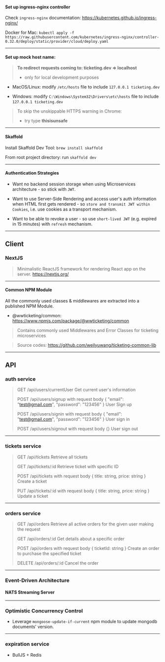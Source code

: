 #### Set up ingress-nginx controller

Check `ingress-nginx` documentation: https://kubernetes.github.io/ingress-nginx/

Docker for Mac:
`kubectl apply -f https://raw.githubusercontent.com/kubernetes/ingress-nginx/controller-0.32.0/deploy/static/provider/cloud/deploy.yaml`

---

#### Set up mock host name:

> **To redirect requests coming to: ticketing.dev => localhost**
>
> - only for local development purposes

- MacOS/Linux:
  modify `/etc/hosts` file to include `127.0.0.1 ticketing.dev`

* Windows:
  modify `C:\Windows\System32\Drivers\etc\hosts` file to include `127.0.0.1 ticketing.dev`

> To skip the unskippable HTTPS warning in Chrome:
>
> - try type **thisisunsafe**

---

#### Skaffold

Install Skaffold Dev Tool: `brew install skaffold`

From root project directory: run `skaffold dev`

---

#### Authentication Strategies

- Want no backend session storage when using Microservices architecture - so stick with `JWT`.

- Want to use Server-Side Rendering and access user's auth information when HTML first gets rendered - so `store and transmit JWT within Cookies`, i.e. use cookies as a transport mechanism.

- Want to be able to revoke a user - so use `short-lived JWT` (e.g. expired in 15 minutes) with `refresh` mechanism.

---

## Client

### NextJS

> Minimalistic ReactJS framework for rendering React app on the server. https://nextjs.org/

---

#### Common NPM Module

All the commonly used classes & middlewares are extracted into a published NPM Module.

- @wwticketing/common: https://www.npmjs.com/package/@wwticketing/common

> Contains commonly used Middlewares and Error Classes for ticketing microservices

> Source codes: https://github.com/weilyuwang/ticketing-common-lib

---

## API

### auth service

> GET /api/users/currentUser
> Get current user's information
>
> POST /api/users/signup
> with request body { "email": "test@gmail.com", "password": "123456" }
> User Sign up
>
> POST /api/users/signin
> with request body { "email": "test@gmail.com", "password": "123456" }
> User sign in
>
> POST /api/users/signout
> with request body {}
> User sign out


---

### tickets service

> GET /api/tickets
> Retrieve all tickets
>
> GET /api/tickets/:id
> Retrieve ticket with specific ID
>
> POST /api/tickets
> with request body { title: string, price: string }
> Create a ticket
>
> PUT /api/tickets/:id
> with request body { title: string, price: string }
> Update a ticket

---

### orders service

> GET /api/orders
> Retrieve all active orders for the given user making the request
>
> GET /api/orders/:id
> Get details about a specific order
>
> POST /api/orders
> with request body { ticketId: string }
> Create an order to purchase the specified ticket
>
> DELETE /api/orders/:id
> Cancel the order

---

### Event-Driven Architecture

#### NATS Streaming Server

---

### Optimistic Concurrency Control

- Leverage `mongoose-update-if-current` npm module to update mongodb documents' version.


---

### expiration service

- BullJS + Redis